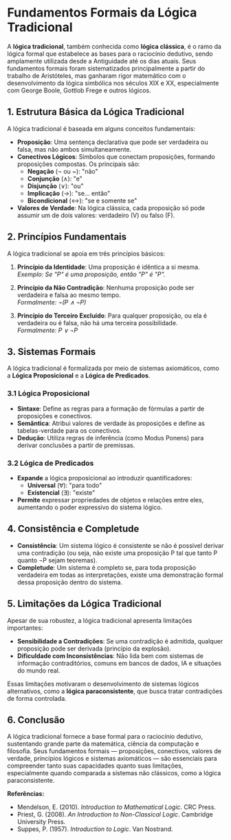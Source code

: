 
# Fundamentos Formais da Lógica Tradicional

A **lógica tradicional**, também conhecida como **lógica clássica**, é o ramo da lógica formal que estabelece as bases para o raciocínio dedutivo, sendo amplamente utilizada desde a Antiguidade até os dias atuais. Seus fundamentos formais foram sistematizados principalmente a partir do trabalho de Aristóteles, mas ganharam rigor matemático com o desenvolvimento da lógica simbólica nos séculos XIX e XX, especialmente com George Boole, Gottlob Frege e outros lógicos.

## 1. Estrutura Básica da Lógica Tradicional

A lógica tradicional é baseada em alguns conceitos fundamentais:

- **Proposição**: Uma sentença declarativa que pode ser verdadeira ou falsa, mas não ambos simultaneamente.
- **Conectivos Lógicos**: Símbolos que conectam proposições, formando proposições compostas. Os principais são:
  - **Negação** (¬ ou ~): "não"
  - **Conjunção** (∧): "e"
  - **Disjunção** (∨): "ou"
  - **Implicação** (→): "se... então"
  - **Bicondicional** (↔): "se e somente se"
- **Valores de Verdade**: Na lógica clássica, cada proposição só pode assumir um de dois valores: verdadeiro (V) ou falso (F).

## 2. Princípios Fundamentais

A lógica tradicional se apoia em três princípios básicos:

1. **Princípio da Identidade**: Uma proposição é idêntica a si mesma.  
   _Exemplo: Se "P" é uma proposição, então "P" é "P"._

2. **Princípio da Não Contradição**: Nenhuma proposição pode ser verdadeira e falsa ao mesmo tempo.  
   _Formalmente: ¬(P ∧ ¬P)_

3. **Princípio do Terceiro Excluído**: Para qualquer proposição, ou ela é verdadeira ou é falsa, não há uma terceira possibilidade.  
   _Formalmente: P ∨ ¬P_

## 3. Sistemas Formais

A lógica tradicional é formalizada por meio de sistemas axiomáticos, como a **Lógica Proposicional** e a **Lógica de Predicados**.

### 3.1 Lógica Proposicional

- **Sintaxe**: Define as regras para a formação de fórmulas a partir de proposições e conectivos.
- **Semântica**: Atribui valores de verdade às proposições e define as tabelas-verdade para os conectivos.
- **Dedução**: Utiliza regras de inferência (como Modus Ponens) para derivar conclusões a partir de premissas.

### 3.2 Lógica de Predicados

- **Expande** a lógica proposicional ao introduzir quantificadores:
  - **Universal** (∀): "para todo"
  - **Existencial** (∃): "existe"
- **Permite** expressar propriedades de objetos e relações entre eles, aumentando o poder expressivo do sistema lógico.

## 4. Consistência e Completude

- **Consistência**: Um sistema lógico é consistente se não é possível derivar uma contradição (ou seja, não existe uma proposição P tal que tanto P quanto ¬P sejam teoremas).
- **Completude**: Um sistema é completo se, para toda proposição verdadeira em todas as interpretações, existe uma demonstração formal dessa proposição dentro do sistema.

## 5. Limitações da Lógica Tradicional

Apesar de sua robustez, a lógica tradicional apresenta limitações importantes:

- **Sensibilidade a Contradições**: Se uma contradição é admitida, qualquer proposição pode ser derivada (princípio da explosão).
- **Dificuldade com Inconsistências**: Não lida bem com sistemas de informação contraditórios, comuns em bancos de dados, IA e situações do mundo real.

Essas limitações motivaram o desenvolvimento de sistemas lógicos alternativos, como a **lógica paraconsistente**, que busca tratar contradições de forma controlada.

## 6. Conclusão

A lógica tradicional fornece a base formal para o raciocínio dedutivo, sustentando grande parte da matemática, ciência da computação e filosofia. Seus fundamentos formais — proposições, conectivos, valores de verdade, princípios lógicos e sistemas axiomáticos — são essenciais para compreender tanto suas capacidades quanto suas limitações, especialmente quando comparada a sistemas não clássicos, como a lógica paraconsistente.


**Referências:**
- Mendelson, E. (2010). *Introduction to Mathematical Logic*. CRC Press.
- Priest, G. (2008). *An Introduction to Non-Classical Logic*. Cambridge University Press.
- Suppes, P. (1957). *Introduction to Logic*. Van Nostrand.

